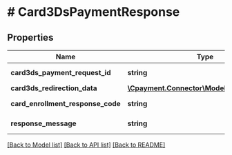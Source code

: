 # # Card3DsPaymentResponse

## Properties

Name | Type | Description | Notes
------------ | ------------- | ------------- | -------------
**card3ds_payment_request_id** | **string** | The paymentRequest identifier (Use to 3DS) | [optional] 
**card3ds_redirection_data** | [**\Cpayment.Connector\Model\RedirectionData**](RedirectionData.md) |  | [optional] 
**card_enrollment_response_code** | **string** | Gets or Sets checkCard3DEnrollmentCode | [optional] 
**response_message** | **string** | The response code of the service | [optional] 

[[Back to Model list]](../../README.md#documentation-for-models) [[Back to API list]](../../README.md#documentation-for-api-endpoints) [[Back to README]](../../README.md)


